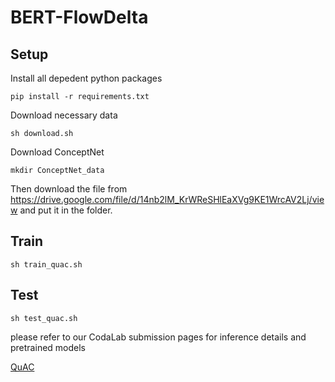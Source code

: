 # BERT-FlowDelta

## Setup

Install all depedent python packages

```
pip install -r requirements.txt
```

Download necessary data

```
sh download.sh
```

Download ConceptNet

```
mkdir ConceptNet_data
```
Then download the file from https://drive.google.com/file/d/14nb2lM_KrWReSHlEaXVg9KE1WrcAV2Lj/view and put it in the folder.

## Train

```
sh train_quac.sh
```
## Test

```
sh test_quac.sh
```

please refer to our CodaLab submission pages for inference details and pretrained models

[QuAC](https://worksheets.codalab.org/worksheets/0xacb00235ee6b42b3aa682c5d62204a81)
